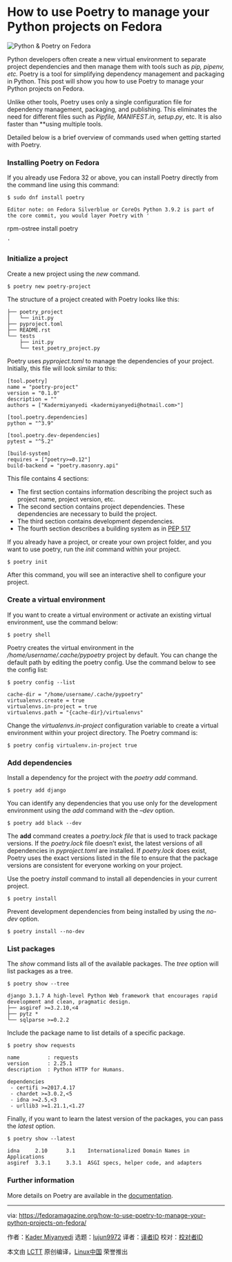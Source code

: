 [#]: subject: (How to use Poetry to manage your Python projects on Fedora)
[#]: via: (https://fedoramagazine.org/how-to-use-poetry-to-manage-your-python-projects-on-fedora/)
[#]: author: (Kader Miyanyedi https://fedoramagazine.org/author/moonkat/)
[#]: collector: (lujun9972)
[#]: translator: ( )
[#]: reviewer: ( )
[#]: publisher: ( )
[#]: url: ( )

How to use Poetry to manage your Python projects on Fedora
======

![Python & Poetry on Fedora][1]

Python developers often create a new virtual environment to separate project dependencies and then manage them with tools such as _pip, pipenv, etc._ Poetry is a tool for simplifying dependency management and packaging in Python. This post will show you how to use Poetry to manage your Python projects on Fedora.

Unlike other tools, Poetry uses only a single configuration file for dependency management, packaging, and publishing. This eliminates the need for different files such as _Pipfile, MANIFEST.in, setup.py_, etc. It is also faster than **using multiple tools.

Detailed below is a brief overview of commands used when getting started with Poetry.

### **Installing Poetry on Fedora**

If you already use Fedora 32 or above, you can install Poetry directly from the command line using this command:

```
$ sudo dnf install poetry
```

```
Editor note: on Fedora Silverblue or CoreOs Python 3.9.2 is part of the core commit, you would layer Poetry with '
```

rpm-ostree install poetry

```
'
```

### Initialize a project

Create a new project using the _new_ command.

```
$ poetry new poetry-project
```

The structure of a project created with Poetry looks like this:

```
├── poetry_project
│   └── init.py
├── pyproject.toml
├── README.rst
└── tests
    ├── init.py
    └── test_poetry_project.py
```

Poetry uses _pyproject.toml_ to manage the dependencies of your project. Initially, this file will look similar to this:

```
[tool.poetry]
name = "poetry-project"
version = "0.1.0"
description = ""
authors = ["Kadermiyanyedi <kadermiyanyedi@hotmail.com>"]

[tool.poetry.dependencies]
python = "^3.9"

[tool.poetry.dev-dependencies]
pytest = "^5.2"

[build-system]
requires = ["poetry>=0.12"]
build-backend = "poetry.masonry.api"
```

This file contains 4 sections:

  * The first section contains information describing the project such as project name, project version, etc.
  * The second section contains project dependencies. These dependencies are necessary to build the project.
  * The third section contains development dependencies.
  * The fourth section describes a building system as in [PEP 517][2]



If you already have a project, or create your own project folder, and you want to use poetry, run the _init_ command within your project.

```
$ poetry init
```

After this command, you will see an interactive shell to configure your project.

### Create a virtual environment

If you want to create a virtual environment or activate an existing virtual environment, use the command below:

```
$ poetry shell
```

Poetry creates the virtual environment in the _/home/username/.cache/pypoetry_ project by default. You can change the default path by editing the poetry config. Use the command below to see the config list:

```
$ poetry config --list

cache-dir = "/home/username/.cache/pypoetry"
virtualenvs.create = true
virtualenvs.in-project = true
virtualenvs.path = "{cache-dir}/virtualenvs"
```

Change the _virtualenvs.in-project_ configuration variable to create a virtual environment within your project directory. The Poetry command is:

```
$ poetry config virtualenv.in-project true
```

### Add dependencies

Install a dependency for the project with the _poetry add_ command.

```
$ poetry add django
```

You can identify any dependencies that you use only for the development environment using the _add_ command with the _–dev_ option.

```
$ poetry add black --dev
```

The **add** command creates a _poetry.lock file_ that is used to track package versions. If the _poetry.lock_ file doesn’t exist, the latest versions of all dependencies in _pyproject.toml_ are installed. If _poetry.lock_ does exist, Poetry uses the exact versions listed in the file to ensure that the package versions are consistent for everyone working on your project.

Use the poetry _install_ command to install all dependencies in your current project.

```
$ poetry install
```

Prevent development dependencies from being installed by using the _no-dev_ option.

```
$ poetry install --no-dev
```

### List packages

The _show_ command lists all of the available packages. The _tree_ option will list packages as a tree.

```
$ poetry show --tree

django 3.1.7 A high-level Python Web framework that encourages rapid development and clean, pragmatic design.
├── asgiref >=3.2.10,<4
├── pytz *
└── sqlparse >=0.2.2
```

Include the package name to list details of a specific package.

```
$ poetry show requests

name         : requests
version      : 2.25.1
description  : Python HTTP for Humans.

dependencies
 - certifi >=2017.4.17
 - chardet >=3.0.2,<5
 - idna >=2.5,<3
 - urllib3 >=1.21.1,<1.27
```

Finally, if you want to learn the latest version of the packages, you can pass the _latest_ option.

```
$ poetry show --latest

idna     2.10      3.1    Internationalized Domain Names in Applications
asgiref  3.3.1     3.3.1  ASGI specs, helper code, and adapters
```

### Further information

More details on Poetry are available in the [documentation][3].

--------------------------------------------------------------------------------

via: https://fedoramagazine.org/how-to-use-poetry-to-manage-your-python-projects-on-fedora/

作者：[Kader Miyanyedi][a]
选题：[lujun9972][b]
译者：[译者ID](https://github.com/译者ID)
校对：[校对者ID](https://github.com/校对者ID)

本文由 [LCTT](https://github.com/LCTT/TranslateProject) 原创编译，[Linux中国](https://linux.cn/) 荣誉推出

[a]: https://fedoramagazine.org/author/moonkat/
[b]: https://github.com/lujun9972
[1]: https://fedoramagazine.org/wp-content/uploads/2021/03/Poetry_Python-816x345.jpg
[2]: https://www.python.org/dev/peps/pep-0517/
[3]: https://python-poetry.org/docs/
